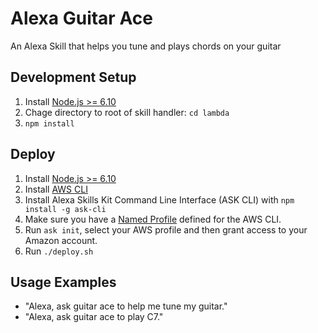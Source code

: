 # Alexa Guitar Ace

An Alexa Skill that helps you tune and plays chords on your guitar

## Development Setup

1. Install [Node.js >= 6.10](https://nodejs.org/en/download/)
2. Chage directory to root of skill handler: `cd lambda`
3. `npm install`

## Deploy

1. Install [Node.js >= 6.10](https://nodejs.org/en/download/)
2. Install [AWS CLI](http://docs.aws.amazon.com/cli/latest/userguide/installing.html)
3. Install Alexa Skills Kit Command Line Interface (ASK CLI) with `npm install -g ask-cli`
4. Make sure you have a [Named Profile](http://docs.aws.amazon.com/cli/latest/userguide/cli-multiple-profiles.html) defined for the AWS CLI.
5. Run `ask init`, select your AWS profile and then grant access to your Amazon account.
6. Run `./deploy.sh`

## Usage Examples

- "Alexa, ask guitar ace to help me tune my guitar."
- "Alexa, ask guitar ace to play C7."
